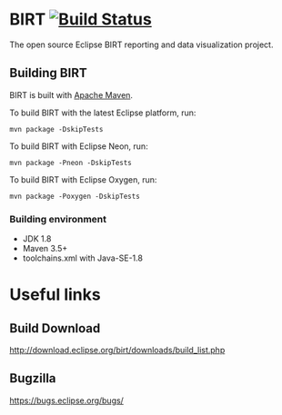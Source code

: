 # BIRT [![Build Status](https://travis-ci.com/reporting-solutions/birt.svg?branch=master)](https://travis-ci.com/reporting-solutions/birt)
The open source Eclipse BIRT reporting and data visualization project. 

## Building BIRT
BIRT is built with [Apache Maven](http://maven.apache.org).

To build BIRT with the latest Eclipse platform, run:

    mvn package -DskipTests 
    
To build BIRT with Eclipse Neon, run:

    mvn package -Pneon -DskipTests

To build BIRT with Eclipse Oxygen, run:

    mvn package -Poxygen -DskipTests
    
### Building environment
* JDK 1.8
* Maven 3.5+
* toolchains.xml with Java-SE-1.8

# Useful links
## Build Download
http://download.eclipse.org/birt/downloads/build_list.php

## Bugzilla 
https://bugs.eclipse.org/bugs/
